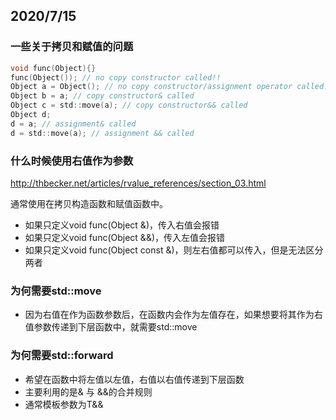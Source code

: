 ## 2020/7/15

### 一些关于拷贝和赋值的问题

```C
void func(Object){}
func(Object()); // no copy constructor called!!
Object a = Object(); // no copy constructor/assignment operator called!!
Object b = a; // copy constructor& called
Object c = std::move(a); // copy constructor&& called
Object d;
d = a; // assignment& called
d = std::move(a); // assignment && called
```

### 什么时候使用右值作为参数

http://thbecker.net/articles/rvalue_references/section_03.html

通常使用在拷贝构造函数和赋值函数中。

- 如果只定义void func(Object &)，传入右值会报错
- 如果只定义void func(Object &&)，传入左值会报错
- 如果只定义void func(Object const &)，则左右值都可以传入，但是无法区分两者

### 为何需要std::move

- 因为右值在作为函数参数后，在函数内会作为左值存在，如果想要将其作为右值参数传递到下层函数中，就需要std::move

### 为何需要std::forward

- 希望在函数中将左值以左值，右值以右值传递到下层函数
- 主要利用的是& 与 &&的合并规则
- 通常模板参数为T&&